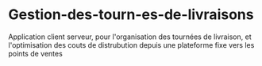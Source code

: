 # Gestion-des-tourn-es-de-livraisons
Application client serveur, pour l'organisation des tournées de livraison, et l'optimisation des couts de distrubution depuis une plateforme fixe vers les points de ventes
